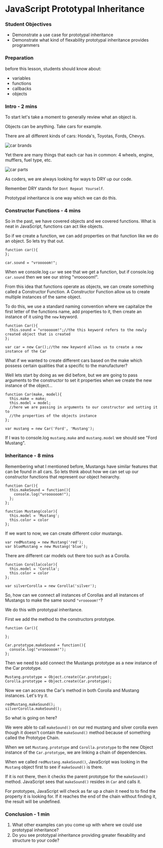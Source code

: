 # JavaScript Prototypal Inheritance

### Student Objectives
- Demonstrate a use case for prototypal inheritance
- Demonstrate what kind of flexability prototypal inheritance provides programmers

### Preparation
before this lesson, students should know about:

- variables
- functions
- callbacks
- objects

### Intro - 2 mins

To start let's take a moment to generally review what an object is.

Objects can be anything. Take cars for example.

There are all different kinds of cars: Honda's, Toyotas, Fords, Chevys.

![car brands](http://images.thetruthaboutcars.com/2011/07/car-logos.jpg)

Yet there are many things that each car has in common: 4 wheels, engine, mufflers, fuel type, etc.

![car parts](https://www.easypacelearning.com/design/images/carparts.jpg)

As coders, we are always looking for ways to DRY up our code. 

Remember DRY stands for `Dont Repeat Yourself`.

Prototypal inheritance is one way which we can do this.

### Constructor Functions - 4 mins

So in the past, we have covered objects and we covered functions. What is neat in JavaScript, functions can act like objects.

So if we create a function, we can add properties on that function like we do an object. So lets try that out.

```
function car(){
};

car.sound = "vrooooom!";
```

When we console.log `car` we see that we get a function, but if console.log `car.sound` then we see our string "vrooooom!".

From this idea that functions operate as objects, we can create something called a Constructor Function. A Constructor Function allow us to create multiple instances of the same object. 

To do this, we use a standard naming convention where we capitalize the first letter of the functions name, add properties to it, then create an instance of it using the `new` keyword.

```
function Car(){
  this.sound = "vrooooom!";//the this keyword refers to the newly created object that is created
};

var car = new Car();//the new keyword allows us to create a new instance of the Car
```

What if we wanted to create different cars based on the make which possess certain qualities that a specific to the manufacturer?

Well lets start by doing as we did before, but we are going to pass arguments to the constructor to set it properties when we create the new instance of the object...

```
function Car(make, model){
  this.make = make;
  this.model = model;
  //here we are passing in arguments to our constructor and setting it to
  //the properties of the objects instance
};

var mustang = new Car('Ford', 'Mustang');
```

If I was to console.log `mustang.make` and `mustang.model` we should see "Ford Mustang".

### Inheritance - 8 mins

Remembering what I mentioned before, Mustangs have similar features that can be found in all cars. So lets think about how we can set up our constructor functions that represent our object heirarchy.

```
function Car(){
  this.makeSound = function(){
    console.log("vroooooom!");
  };
};

function Mustang(color){
  this.model = 'Mustang';
  this.color = color
};
```

If we want to now, we can create different color mustangs.

```
var redMustang = new Mustang('red');
var blueMustang = new Mustang('blue');
```

There are different car models out there too such as a Corolla.

```
function Corolla(color){
  this.model = 'Corolla';
  this.color = color
};

var silverCorolla = new Corolla('silver');
```

So, how can we connect all instances of Corollas and all instances of Mustangs to make the same sound `"vrooooom!"`?

We do this with prototypal inheritance.

First we add the method to the constructors prototype.

```
function Car(){

};

Car.prototype.makeSound = function(){
  console.log("vroooooom!");
};
```

Then we need to add connect the Mustangs prototype as a new instance of the Car prototype.

```
Mustang.prototype = Object.create(Car.prototype);
Corolla.prototype = Object.create(Car.prototype);
```

Now we can access the Car's method in both Corolla and Mustang instances. Let's try it.

```
redMustang.makeSound();
silverCorolla.makeSound();
```

So what is going on here?

We were able to call `makeSound()` on our red mustang and silver corolla even though it doesn't contain the `makeSound()` method because of something called the Prototype Chain.

When we set `Mustang.prototype` and `Corolla.prototype` to the new Object instance of the `Car.prototype`, we are linking a chain of dependencies.

When we called `redMustang.makeSound()`, JavaScript was looking in the `Mustang` object first to see if `makeSound()` is there.

If it is not there, then it checks the parent prototype for the `makeSound()` method. JavaScript sees that `makeSound()` resides in `Car` and calls it.

For prototypes, JavaScript will check as far up a chain it need to to find the property it is looking for. If it reaches the end of the chain without finding it, the result will be undefined.

### Conclusion - 1 min

1. What other examples can you come up with where we could use prototypal inheritance?
2. Do you see prototypal inheritance providing greater flexability and structure to your code?

